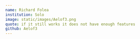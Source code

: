 ```yaml
---
name: Richard Folea
institution: Solo
image: static/images/Aelof3.png
quote: if it still works it does not have enough features
github: Aelof3
---
```

